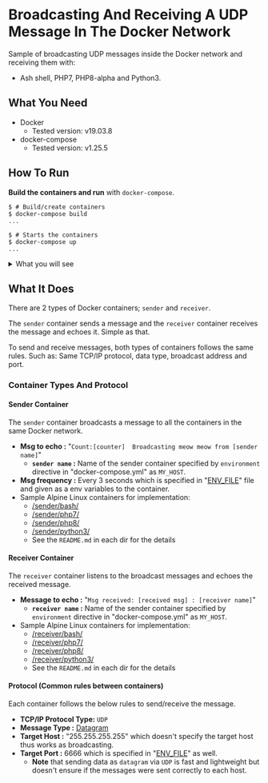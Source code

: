 # Broadcasting And Receiving A UDP Message In The Docker Network

Sample of broadcasting UDP messages inside the Docker network and receiving them with:

- Ash shell, PHP7, PHP8-alpha and Python3.

## What You Need

- Docker
  - Tested version: v19.03.8
- docker-compose
  - Tested version: v1.25.5

## How To Run

**Build the containers and run** with `docker-compose`.

```shellsession
$ # Build/create containers
$ docker-compose build
...

$ # Starts the containers
$ docker-compose up
...
```

<details><summary>What you will see</summary><div><br>

After running the `docker-compose up`, as soon as the `sender` containers are `up` they will start broadcasting a message. Also the `receiver` containers will listen to the broadcasting message as soon as they are `up` and echoes the received message.

```shellsession
$ docker-compose up
Starting receiver-php8 ... done
Starting receiver-php7 ... done
Starting receiver-py3  ... done
Starting receiver-ash  ... done
Starting sender-py3    ... done
Starting sender-ash    ... done
Starting sender-php7   ... done
Starting sender-php8   ... done
Attaching to receiver-php8, receiver-php7, receiver-ash, receiver-py3, sender-php8, sender-py3, sender-php7, sender-ash
receiver-php7    | Msg received: Count:0        Broadcasting meow meow from sender-ash   : receiver-php7
receiver-php8    | Msg received: Count:0        Broadcasting meow meow from sender-ash   : receiver-php8
receiver-php8    | Msg received: Count:0        Broadcasting meow meow from sender-php7  : receiver-php8
receiver-php7    | Msg received: Count:0        Broadcasting meow meow from sender-php7  : receiver-php7
receiver-php8    | Msg received: Count:0        Broadcasting meow meow from sender-php8  : receiver-php8
receiver-ash     | Msg received: Count:0        Broadcasting meow meow from sender-ash   : receiver-ash
receiver-ash     | Msg received: Count:0        Broadcasting meow meow from sender-php7  : receiver-ash
receiver-ash     | Msg received: Count:0        Broadcasting meow meow from sender-php7  : receiver-ash
receiver-ash     | Msg received: Count:0        Broadcasting meow meow from sender-php8  : receiver-ash
receiver-php7    | Msg received: Count:0        Broadcasting meow meow from sender-php8  : receiver-php7
receiver-php7    | Msg received: Count:0        Broadcasting meow meow from sender-py3   : receiver-php7
receiver-php8    | Msg received: Count:0        Broadcasting meow meow from sender-py3   : receiver-php8
receiver-ash     | Msg received: Count:0        Broadcasting meow meow from sender-py3   : receiver-ash
receiver-php8    | Msg received: Count:1        Broadcasting meow meow from sender-php7  : receiver-php8
receiver-ash     | Msg received: Count:1        Broadcasting meow meow from sender-php7  : receiver-ash
receiver-php7    | Msg received: Count:1        Broadcasting meow meow from sender-php7  : receiver-php7
receiver-php7    | Msg received: Count:1        Broadcasting meow meow from sender-php8  : receiver-php7
receiver-ash     | Msg received: Count:1        Broadcasting meow meow from sender-php8  : receiver-ash
receiver-php8    | Msg received: Count:1        Broadcasting meow meow from sender-php8  : receiver-php8
receiver-php7    | Msg received: Count:1        Broadcasting meow meow from sender-ash   : receiver-php7
receiver-php8    | Msg received: Count:1        Broadcasting meow meow from sender-ash   : receiver-php8
receiver-ash     | Msg received: Count:1        Broadcasting meow meow from sender-ash   : receiver-ash
receiver-php7    | Msg received: Count:1        Broadcasting meow meow from sender-py3   : receiver-php7
receiver-ash     | Msg received: Count:1        Broadcasting meow meow from sender-py3   : receiver-ash
receiver-php8    | Msg received: Count:1        Broadcasting meow meow from sender-py3   : receiver-php8
...
```


</div></details>

## What It Does

There are 2 types of Docker containers; `sender` and `receiver`.

The `sender` container sends a message and the `receiver` container receives the message and echoes it. Simple as that.

To send and receive messages, both types of containers follows the same rules. Such as: Same TCP/IP protocol, data type, broadcast address and port.

### Container Types And Protocol

#### Sender Container

The `sender` container broadcasts a message to all the containers in the same Docker network.

- **Msg to echo     :** "`Count:[counter]  Broadcasting meow meow from [sender name]`"
  - **`sender name`   :** Name of the sender container specified by `environment` directive in "docker-compose.yml" as `MY_HOST`.
- **Msg frequency   :** Every 3 seconds which is specified in "[ENV_FILE](./ENV_FILE)" file and given as a env variables to the container.
- Sample Alpine Linux containers for implementation:
  - [/sender/bash/](./sender/bash/)
  - [/sender/php7/](./sender/php7/)
  - [/sender/php8/](./sender/php8/)
  - [/sender/python3/](./sender/python3/)
  - See the `README.md` in each dir for the details

#### Receiver Container

The `receiver` container listens to the broadcast messages and echoes the received message.

- **Message to echo   :** "`Msg received: [received msg] : [receiver name]`"
  - **`receiver name`   :** Name of the sender container specified by `environment` directive in "docker-compose.yml" as `MY_HOST`.
- Sample Alpine Linux containers for implementation:
  - [/receiver/bash/](./receiver/bash/)
  - [/receiver/php7/](./receiver/php7/)
  - [/receiver/php8/](./receiver/php8/)
  - [/receiver/python3/](./receiver/python3/)
  - See the `README.md` in each dir for the details

#### Protocol (Common rules between containers)

Each container follows the below rules to send/receive the message.

- **TCP/IP Protocol Type:** `UDP`
- **Message Type :** [Datagram](https://en.wikipedia.org/wiki/Datagram)
- **Target Host  :** "255.255.255.255" which doesn't specify the target host thus works as broadcasting.
- **Target Port  :** 6666 which is specified in "[ENV_FILE](./ENV_FILE)" as well.
  - **Note** that sending data as `datagram` via `UDP` is fast and lightweight but doesn't ensure if the messages were sent correctly to each host.
